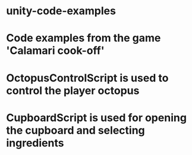 # unity-code-examples
# Code examples from the game 'Calamari cook-off'
# OctopusControlScript is used to control the player octopus 
# CupboardScript is used for opening the cupboard and selecting ingredients
